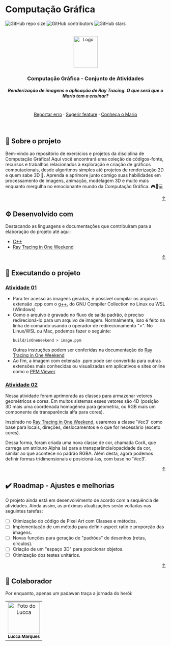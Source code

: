 <div id="top"></div>

# Computação Gráfica

<!---Shields em: https://shields.io --->

![GitHub repo size](https://img.shields.io/github/repo-size/luccamapt/cg?style=for-the-badge&label=tamanho%20do%20repo&color=ffb200)
![GitHub contributors](https://img.shields.io/github/contributors/luccamapt/cg?style=for-the-badge&label=colaboradores&color=ffb200)
![GitHub stars](https://img.shields.io/github/stars/luccamapt/cg?style=for-the-badge&label=estrelas&color=ffb200)

<!-- LOGO -->
<br />
<div align="center">
  <a href="https://github.com/luccamapt/cg">
    <img src="https://cdn.pixabay.com/photo/2021/02/11/15/40/mario-6005703_1280.png" alt="Logo" width="75" height="100">
  </a>

  <h3 align="center">Computação Gráfica - Conjunto de Atividades</h3>

  <h5> Renderização de imagens e aplicação de Ray Tracing. O que será que o Mario tem a ensinar? </h5>
    <br />
    <a href="https://github.com/luccamapt/cg/issues">Reportar erro</a>
    ·
    <a href="https://github.com/luccamapt/cg/issues">Sugerir feature</a>
    ·
    <a href="https://supermario-game.com/pt">Conheça o Mario</a>
</div>
<br />
<br />

## 📜 Sobre o projeto

Bem-vindo ao repositório de exercícios e projetos da disciplina de Computação Gráfica! Aqui você encontrará uma coleção de códigos-fonte, recursos e trabalhos relacionados à exploração e criação de gráficos computacionais, desde algoritmos simples até projetos de renderização 2D e quem sabe 3D 🤨. Aprenda e aprimore junto comigo suas habilidades em processamento de imagens, animação, modelagem 3D e muito mais enquanto mergulha no emocionante mundo da Computação Gráfica. 🎮🎨💻

<p align="right"><a href="#top">↑</a></p>

## ⚙️ Desenvolvido com

Destacando as linguagens e documentações que contribuiram para a elaboração do projeto até aqui:
* [C++](https://devdocs.io/cpp/)
* [Ray Tracing in One Weekend](https://raytracing.github.io/books/RayTracingInOneWeekend.html)

<p align="right"><a href="#top">↑</a></p>

## 🚀 Executando o projeto

### [Atividade 01](https://github.com/luccamapt/cg/Atividade01)

- Para ter acesso às imagens geradas, é possível compilar os arquivos extensão .cpp com o [g++](https://devdocs.io/gcc~12/), do GNU Compiler Collection no Linux ou WSL (Windows)
- Como o arquivo é gravado no fluxo de saída padrão, é preciso redirecioná-lo para um arquivo de imagem. Normalmente, isso é feito na linha de comando usando o operador de redirecionamento ">". No Linux/WSL ou Mac, podemos fazer o seguinte:
  ```
  build/inOneWeekend > image.ppm
  ```
  Outras instruções podem ser conferidas na documentação do [Ray Tracing in One Weekend](https://raytracing.github.io/books/RayTracingInOneWeekend.html)
- Ao fim, a imagem com extensão .ppm pode ser convertida para outras extensões mais conhecidas ou visualizadas em aplicativos e sites online como o [PPM Viewer](https://www.cs.rhodes.edu/welshc/COMP141_F16/ppmReader.html)

### [Atividade 02](https://github.com/luccamapt/cg/Atividade02)
Nessa atividade foram aprimorada as classes para armazenar vetores geométricos e cores. Em muitos sistemas esses vetores são 4D (posição 3D mais uma coordenada homogênea para geometria, ou RGB mais um componente de transparência alfa para cores).

Inspirado no [Ray Tracing in One Weekend](https://raytracing.github.io/books/RayTracingInOneWeekend.html), usaremos a classe 'Vec3' como base para locais, direções, deslocamentos e o que for necessário (exceto cores).

Dessa forma, foram criada uma nova classe de cor, chamada CorA, que carrega um atriburo Alpha (a) para a transparência/opacidade da cor, similar ao que acontece no padrão RGBA. Além desta, agora podemos definir formas tridimensionais e posicioná-las, com base no 'Vec3'.

<p align="right"><a href="#top">↑</a></p>

## ✔️ Roadmap - Ajustes e melhorias

O projeto ainda está em desenvolvimento de acordo com a sequência de atividades. Ainda assim, as próximas atualizações serão voltadas nas seguintes tarefas:

- [ ] Otimização do código de Pixel Art com Classes e métodos.
- [ ] Implementação de um método para definir aspect ratio e proporção das imagens.
- [ ] Novas funções para geração de "padrões" de desenhos (retas, círculos).
- [ ] Criação de um "espaço 3D" para posicionar objetos.
- [ ] Otimização dos testes unitários.

<p align="right"><a href="#top">↑</a></p>

## 🤝 Colaborador

Por enquanto, apenas um padawan traça a jornada do herói:

<table>
  <tr>
    <td align="center">
      <a href="https://github.com/luccamapt">
        <img src="https://avatars.githubusercontent.com/u/62125928" width="100px;" alt="Foto do Lucca"/><br>
        <sub>
          <b>Lucca Marques</b>
        </sub>
      </a>
    </td>
  </tr>
</table>
